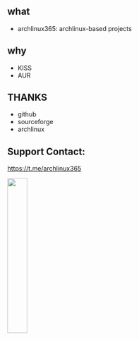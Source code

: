 ## what 

* archlinux365: archlinux-based projects

## why

* KISS
* AUR

## THANKS

* github
* sourceforge
* archlinux


## Support Contact:

 https://t.me/archlinux365
 
 <img src=https://user-images.githubusercontent.com/1329093/200988975-33a27396-74fa-44ed-9c16-e028e529d729.png width=30% />

